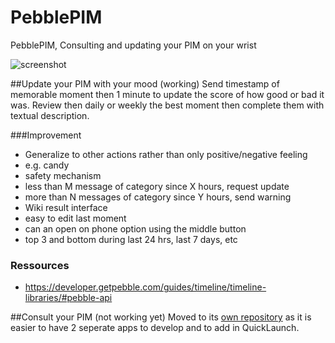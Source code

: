 # PebblePIM
PebblePIM, Consulting and updating  your PIM on your wrist

![screenshot](http://fabien.benetou.fr/pub/portfolio/PebblePIM.png)

##Update your PIM with your mood (working)
Send timestamp of memorable moment then 1 minute to update the score of how good or bad it was.
Review then daily or weekly the best moment then complete them with textual description.

###Improvement
* Generalize to other actions rather than only positive/negative feeling
 * e.g. candy
* safety mechanism
 * less than M message of category since X hours, request update
 * more than N messages of category since Y hours, send warning
* Wiki result interface
 * easy to edit last moment
  * can an open on phone option using the middle button
 * top 3 and bottom during last 24 hrs, last 7 days, etc
 
### Ressources
* https://developer.getpebble.com/guides/timeline/timeline-libraries/#pebble-api

##Consult your PIM (not working yet)
Moved to its [own repository](https://github.com/Utopiah/PebblePIM-Consult) as it is easier to have 2 seperate apps to develop and to add in QuickLaunch.
